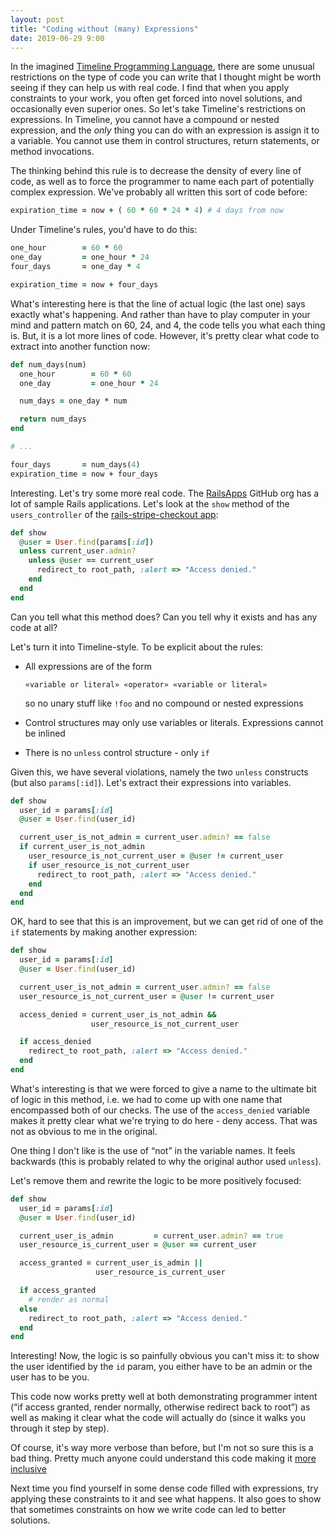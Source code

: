 ```yaml
---
layout: post
title: "Coding without (many) Expressions"
date: 2019-06-29 9:00
---
```


In the imagined [Timeline Programming Language][timeline], there are some unusual restrictions on the type of code
you can write that I thought might be worth seeing if they can help us with real code.  I find that when you apply
constraints to your work, you often get forced into novel solutions, and occasionally even superior ones.  So
let's take Timeline's restrictions on expressions.  In Timeline, you cannot have a compound or nested expression,
and the *only* thing you can do with an expression is assign it to a variable. You cannot use them in control
structures, return statements, or method invocations.

[timeline]: https://timeline-lang.com

<!-- more -->

The thinking behind this rule is to decrease the density of every line of code, as well as to force the programmer
to name each part of potentially complex expression.  We've probably all written this sort of code before:

```ruby
expiration_time = now + ( 60 * 60 * 24 * 4) # 4 days from now
```

Under Timeline's rules, you'd have to do this:

```ruby
one_hour        = 60 * 60
one_day         = one_hour * 24
four_days       = one_day * 4

expiration_time = now + four_days
```

What's interesting here is that the line of actual logic (the last one) says exactly what's happening.  And
rather than have to play computer in your mind and pattern match on 60, 24, and 4, the code tells you what each
thing is.  But, it is a lot more lines of code.  However, it's pretty clear what code to extract into another
function now:

```ruby
def num_days(num)
  one_hour        = 60 * 60
  one_day         = one_hour * 24

  num_days = one_day * num

  return num_days
end

# ...

four_days       = num_days(4)
expiration_time = now + four_days
```

Interesting.  Let's try some more real code.  The [RailsApps](https://github.com/RailsApps) GitHub org has a lot
of sample Rails applications.  Let's look at the `show` method of the `users_controller` of the [rails-stripe-checkout app](https://github.com/RailsApps/rails-stripe-checkout/blob/master/app/controllers/users_controller.rb#L9-L16):

```ruby
def show
  @user = User.find(params[:id])
  unless current_user.admin?
    unless @user == current_user
      redirect_to root_path, :alert => "Access denied."
    end
  end
end
```

Can you tell what this method does?  Can you tell why it exists and has any code at all?

Let's turn it into Timeline-style.  To be explicit about the rules:

* All expressions are of the form

  ```
  «variable or literal» «operator» «variable or literal»
  ```
  so no unary stuff like `!foo` and no compound or nested expressions
* Control structures may only use variables or literals. Expressions cannot be inlined
* There is no `unless` control structure - only `if`

Given this, we have several violations, namely the two `unless` constructs (but also `params[:id]`).  Let's extract their expressions into variables.

```ruby
def show
  user_id = params[:id]
  @user = User.find(user_id)

  current_user_is_not_admin = current_user.admin? == false
  if current_user_is_not_admin
    user_resource_is_not_current_user = @user != current_user
    if user_resource_is_not_current_user
      redirect_to root_path, :alert => "Access denied."
    end
  end
end
```

OK, hard to see that this is an improvement, but we can get rid of one of the `if` statements by making another
expression:

```ruby
def show
  user_id = params[:id]
  @user = User.find(user_id)

  current_user_is_not_admin = current_user.admin? == false
  user_resource_is_not_current_user = @user != current_user

  access_denied = current_user_is_not_admin && 
                  user_resource_is_not_current_user

  if access_denied
    redirect_to root_path, :alert => "Access denied."
  end
end
```

What's interesting is that we were forced to give a name to the ultimate bit of logic in this method, i.e. we had
to come up with one name that encompassed both of our checks.  The use of the `access_denied` variable makes it
pretty clear what we're trying to do here - deny access.  That was not as obvious to me in the original.

One thing I don't like is the use of “not” in the variable names.  It feels backwards (this is probably related to why the original author used `unless`).

Let's remove them and rewrite the logic to be more positively focused:

```ruby
def show
  user_id = params[:id]
  @user = User.find(user_id)

  current_user_is_admin         = current_user.admin? == true
  user_resource_is_current_user = @user == current_user

  access_granted = current_user_is_admin || 
                   user_resource_is_current_user

  if access_granted
    # render as normal
  else
    redirect_to root_path, :alert => "Access denied."
  end
end
```

Interesting!  Now, the logic is so painfully obvious you can't miss it:  to show the user identified by the `id`
param, you either have to be an admin or the user has to be you.

This code now works pretty well at both demonstrating programmer intent (“if access granted, render normally,
otherwise redirect back to root”) as well as making it clear what the code will actually do (since it walks
you through it step by step).

Of course, it's way more verbose than before, but I'm not so sure this is a bad thing.  Pretty much anyone could
understand this code making it [more inclusive](/blog/2018/02/02/explicit-code-is-inclusive.html)

Next time you find yourself in some dense code filled with expressions, try applying these constraints to it and
see what happens.  It also goes to show that sometimes constraints on how we write code can led to better
solutions.

